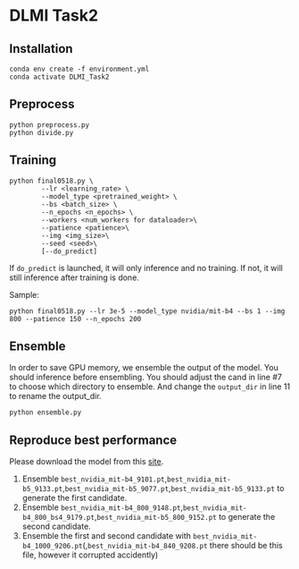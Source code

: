 <!-- sudo apt-get update
sudo apt-get install ffmpeg libsm6 libxext6  -y -->

# DLMI Task2
## Installation
<!-- pip install opencv-python
pip install albumentations
pip install datasets
pip install transformers
pip install wandb -->
```
conda env create -f environment.yml
conda activate DLMI_Task2
```

## Preprocess
```
python preprocess.py
python divide.py
```

## Training
```
python final0518.py \
        --lr <learning_rate> \
        --model_type <pretrained_weight> \
        --bs <batch_size> \
        --n_epochs <n_epochs> \
        --workers <num_workers for dataloader>\
        --patience <patience>\
        --img <img_size>\
        --seed <seed>\
        [--do_predict]
```

If `do_predict` is launched, it will only inference and no training. If not, it will still inference after training is done.

Sample:
```
python final0518.py --lr 3e-5 --model_type nvidia/mit-b4 --bs 1 --img 800 --patience 150 --n_epochs 200
```
## Ensemble
In order to save GPU memory, we ensemble the output of the model.
You should inference before ensembling.
You should adjust the cand in line #7 to choose which directory to ensemble. And change the `output_dir` in line 11 to rename the output_dir.
```
python ensemble.py
```

## Reproduce best performance
Please download the model from this [site](https://drive.google.com/drive/folders/1Z7o0ZELb4bnwSKctMTNf7j9mUxZSHDZ7?usp=sharing).
1. Ensemble `best_nvidia_mit-b4_9101.pt`,`best_nvidia_mit-b5_9133.pt`,`best_nvidia_mit-b5_9077.pt`,`best_nvidia_mit-b5_9133.pt` to generate the first candidate.
2. Ensemble `best_nvidia_mit-b4_800_9148.pt`,`best_nvidia_mit-b4_800_bs4_9179.pt`,`best_nvidia_mit-b5_800_9152.pt` to generate the second candidate.
3. Ensemble the first and second candidate with `best_nvidia_mit-b4_1000_9206.pt`(,`best_nvidia_mit-b4_840_9208.pt` there should be this file, however it corrupted accidently)



